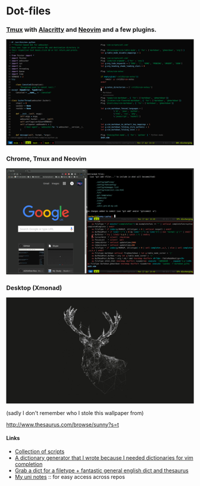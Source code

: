 
# Dot-files

### [Tmux](https://github.com/tmux/tmux) with [Alacritty](https://github.com/jwilm/alacritty) and [Neovim](https://neovim.io/) and a few plugins.

![Alt text](Pictures/tmux-nvim.png?raw=true "Tmux Setup")

### Chrome, Tmux and Neovim

![Alt text](Pictures/chrome-nvim-tmux.png?raw=true "Chrome and neovim")

### Desktop (Xmonad)

![Alt text](Pictures/desktop.png?raw=true "desktop")

(sadly I don't remember who I stole this wallpaper from)

http://www.thesaurus.com/browse/sunny?s=t

#### Links

+ [Collection of scripts](https://github.com/nl253/Scripts)
+ [A dictionary generator that I wrote because I needed dictionaries for vim completion](https://github.com/nl253/DictGen)
+ [Grab a dict for a filetype + fantastic general english dict and thesaurus](https://github.com/nl253/Dictionaries)
+ [My uni notes](https://github.com/nl253/Notes) :: for easy access across repos

<!-- vim: nospell
